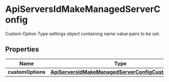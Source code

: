 

# ApiServersIdMakeManagedServerConfig

Custom Option Type settings object containing name value pairs to be set.
## Properties

Name | Type | Description | Notes
------------ | ------------- | ------------- | -------------
**customOptions** | [**ApiServersIdMakeManagedServerConfigCustomOptions**](ApiServersIdMakeManagedServerConfigCustomOptions.md) |  |  [optional]



